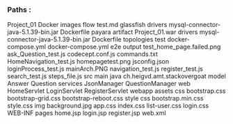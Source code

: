 ### Paths :
Project_01
    Docker
        images
            flow
                test.md
            glassfish
                drivers
                    mysql-connector-java-5.1.39-bin.jar
                Dockerfile
            payara
                artifact
                    Project_01.war
                drivers
                    mysql-connector-java-5.1.39-bin.jar
                Dockerfile
        topologies
            test
                docker-compose.yml
            docker-compose.yml
    e2e
        output
            test_home_page.failed.png
        ask_Question_test.js
        codecept.conf.js
        commands.txt
        HomeNavigation_test.js
        homepagetest.png
        jsconfig.json
        loginProcess_test.js
        mainArch.PNG
        navigation_test.js
        register_test.js
        search_test.js
        steps_file.js
    src
        main
            java
                ch.heigvd.amt.stackovergoat
                    model
                        Answer
                        Question
                    services
                        JsonManager
                        QuestionManager
                    web
                        HomeServlet
                        LoginServlet
                        RegisterServlet
            webapp
                assets
                    css
                        bootstrap.css
                        bootstrap-grid.css
                        bootstrap-reboot.css
                style
                    css
                        bootstrap.min.css
                        style.css
                    img
                        background.jpg
                    app.css
                    index.css
                    list-user.css
                    login.css
                WEB-INF
                    pages
                        home.jsp
                        login.jsp
                        register.jsp
                    web.xml